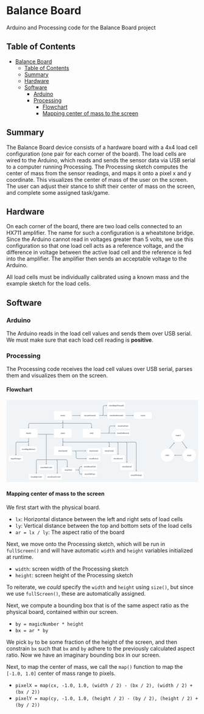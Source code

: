 # Balance Board

Arduino and Processing code for the Balance Board project

## Table of Contents

- [Balance Board](#balance-board)
  - [Table of Contents](#table-of-contents)
  - [Summary](#summary)
  - [Hardware](#hardware)
  - [Software](#software)
    - [Arduino](#arduino)
    - [Processing](#processing)
      - [Flowchart](#flowchart)
      - [Mapping center of mass to the screen](#mapping-center-of-mass-to-the-screen)

## Summary

The Balance Board device consists of a hardware board with a 4x4 load cell configuration (one pair for each corner of the board). The load cells are wired to the Arduino, which reads and sends the sensor data via USB serial to a computer running Processing. The Processing sketch computes the center of mass from the sensor readings, and maps it onto a pixel x and y coordinate. This visualizes the center of mass of the user on the screen. The user can adjust their stance to shift their center of mass on the screen, and complete some assigned task/game.

## Hardware

On each corner of the board, there are two load cells connected to an HX711 amplifier. The name for such a configuration is a wheatstone bridge. Since the Arduino cannot read in voltages greater than 5 volts, we use this configuration so that one load cell acts as a reference voltage, and the difference in voltage between the active load cell and the reference is fed into the amplifier. The amplifier then sends an acceptable voltage to the Arduino.

All load cells must be individually calibrated using a known mass and the example sketch for the load cells.

## Software

### Arduino

The Arduino reads in the load cell values and sends them over USB serial. We must make sure that each load cell reading is **positive**.

### Processing

The Processing code receives the load cell values over USB serial, parses them and visualizes them on the screen.

#### Flowchart

![](bb-architecture@2x.png)

#### Mapping center of mass to the screen

We first start with the physical board.

- `lx`: Horizontal distance between the left and right sets of load cells
- `ly`: Vertical distance between the top and bottom sets of the load cells
- `ar = lx / ly`: The aspect ratio of the board

Next, we move onto the Processing sketch, which will be run in `fullScreen()` and will have automatic `width` and `height` variables initialized at runtime.

- `width`: screen width of the Processing sketch
- `height`: screen height of the Processing sketch

To reiterate, we _could_ specify the `width` and `height` using `size()`, but since we use `fullScreen()`, these are automatically assigned.

Next, we compute a bounding box that is of the same aspect ratio as the physical board, contained within our screen.

- `by = magicNumber * height`
- `bx = ar * by`

We pick `by` to be some fraction of the height of the screen, and then constrain `bx` such that `bx` and `by` adhere to the previously calculated aspect ratio. Now we have an imaginary bounding box in our screen.

Next, to map the center of mass, we call the `map()` function to map the `[-1.0, 1.0]` center of mass range to pixels.

- `pixelX = map(cx, -1.0, 1.0, (width / 2) - (bx / 2), (width / 2) + (bx / 2))`
- `pixelY = map(cy, -1.0, 1.0, (height / 2) - (by / 2), (height / 2) + (by / 2))`
